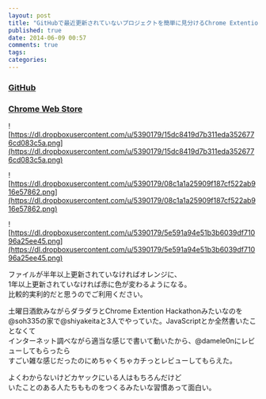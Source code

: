 ```yaml
---
layout: post
title: "GitHubで最近更新されていないプロジェクトを簡単に見分けるChrome Extentionつくった"
published: true
date: 2014-06-09 00:57
comments: true
tags: 
categories: 
---
```


### [GitHub](https://github.com/kenjiskywalker/github_actrnuf)  

### [Chrome Web Store](https://chrome.google.com/webstore/detail/gnlanakllhhldoneeennbednopiaadld)
  
![https://dl.dropboxusercontent.com/u/5390179/15dc8419d7b311eda3526776cd083c5a.png](https://dl.dropboxusercontent.com/u/5390179/15dc8419d7b311eda3526776cd083c5a.png)

![https://dl.dropboxusercontent.com/u/5390179/08c1a1a25909f187cf522ab916e57862.png](https://dl.dropboxusercontent.com/u/5390179/08c1a1a25909f187cf522ab916e57862.png)

![https://dl.dropboxusercontent.com/u/5390179/5e591a94e51b3b6039df71096a25ee45.png](https://dl.dropboxusercontent.com/u/5390179/5e591a94e51b3b6039df71096a25ee45.png)

ファイルが半年以上更新されていなければオレンジに、  
1年以上更新されていなければ赤に色が変わるようになる。  
比較的実利的だと思うのでご利用ください。  
  
土曜日酒飲みながらダラダラとChrome Extention Hackathonみたいなのを  
@soh335の家で@shiyakeitaと3人でやっていた。JavaScriptとか全然書いたことなくて  
インターネット調べながら適当な感じで書いて動いたから、@damele0nにレビューしてもらったら  
すごい雑な感じだったのにめちゃくちゃカチっとレビューしてもらえた。  
  
よくわからないけどカヤックにいる人はもちろんだけど  
いたことのある人たちもものをつくるみたいな習慣あって面白い。

